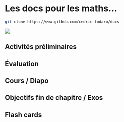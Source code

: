 # Les docs  pour les maths...

```bash
git clone https://www.github.com/cedric-todaro/docs
```

![](https://img.freepik.com/vecteurs-libre/tableau-elements-mathematiques_1411-88.jpg)

## Activités préliminaires

## Évaluation

## Cours / Diapo

## Objectifs fin de chapitre / Exos

## Flash cards
